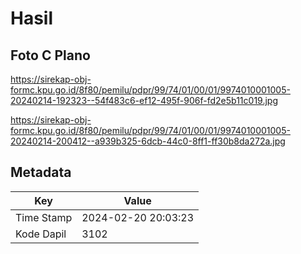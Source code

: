 # Hasil

## Foto C Plano

https://sirekap-obj-formc.kpu.go.id/8f80/pemilu/pdpr/99/74/01/00/01/9974010001005-20240214-192323--54f483c6-ef12-495f-906f-fd2e5b11c019.jpg

https://sirekap-obj-formc.kpu.go.id/8f80/pemilu/pdpr/99/74/01/00/01/9974010001005-20240214-200412--a939b325-6dcb-44c0-8ff1-ff30b8da272a.jpg


## Metadata

| Key        | Value               |
| ---------- | ------------------- |
| Time Stamp | 2024-02-20 20:03:23 |
| Kode Dapil | 3102                |




